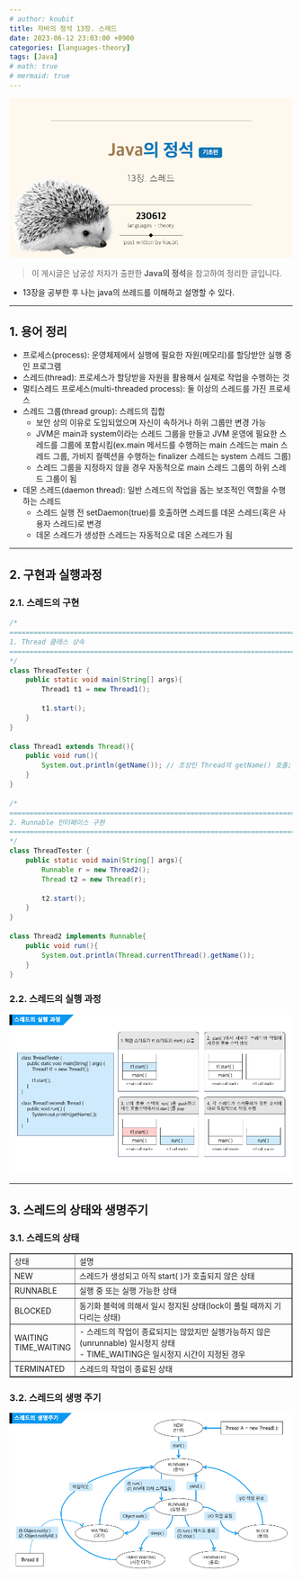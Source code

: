 ```yaml
---
# author: koubit
title: 자바의 정석 13장. 스레드
date: 2023-06-12 23:03:00 +0900
categories: [languages-theory]
tags: [Java]
# math: true
# mermaid: true
---
```


![슬라이드1](/assets/img/computer-science/languages/theory/20230612-slide1.png)

> 이 게시글은 남궁성 저자가 출판한 **Java의 정석**을 참고하여 정리한 글입니다.

* 13장을 공부한 후 나는 java의 쓰레드를 이해하고 설명할 수 있다.

* * *

## 1. 용어 정리
* 프로세스(process): 운영체제에서 실행에 필요한 자원(메모리)를 할당받안 실행 중인 프로그램
* 스레드(thread): 프로세스가 할당받을 자원을 활용해서 실제로 작업을 수행하는 것
* 멀티스레드 프로세스(multi-threaded process): 둘 이상의 스레드를 가진 프로세스 
* 스레드 그룹(thread group): 스레드의 집합
    * 보안 상의 이유로 도입되었으며 자신이 속하거나 하위 그룹만 변경 가능
    * JVM은 main과 system이라는 스레드 그룹을 만들고 JVM 운영에 필요한 스레드를 그룹에 포함시킴(ex.main 메서드를 수행하는 main 스레드는 main 스레드 그룹, 가비지 컬렉션을 수행하는 finalizer 스레드는 system 스레드 그룹)
    * 스레드 그룹을 지정하지 않을 경우 자동적으로 main 스레드 그룹의 하위 스레드 그룹이 됨
* 데몬 스레드(daemon thread): 일반 스레드의 작업을 돕는 보조적인 역할을 수행하는 스레드
    * 스레드 실행 전 setDaemon(true)를 호출하면 스레드를 데몬 스레드(혹은 사용자 스레드)로 변경
    * 데몬 스레드가 생성한 스레드는 자동적으로 데몬 스레드가 됨

* * *

## 2. 구현과 실행과정
### 2.1. 스레드의 구현
```java
/*
==========================================================================
1. Thread 클래스 상속
==========================================================================
*/
class ThreadTester {
	public static void main(String[] args){
    	Thread1 t1 = new Thread1();
        
        t1.start();
    }
}

class Thread1 extends Thread(){
	public void run(){
    	System.out.println(getName()); // 조상인 Thread의 getName() 호출;
    }
}

/*
==========================================================================
2. Runnable 인터페이스 구현
==========================================================================
*/
class ThreadTester {
	public static void main(String[] args){
    	Runnable r = new Thread2();
        Thread t2 = new Thread(r);
        
        t2.start();
    }
}

class Thread2 implements Runnable{
	public void run(){
    	System.out.println(Thread.currentThread().getName());
    }
}
```

### 2.2. 스레드의 실행 과정
![슬라이드2](/assets/img/computer-science/languages/theory/20230612-slide2.png)

* * *

## 3. 스레드의 상태와 생명주기
### 3.1. 스레드의 상태
<table style="border-collapse: collapse; width: 100%;" border="1" data-ke-align="alignLeft">
    <tbody>
        <tr>
            <td style="width: 19.5349%;">상태</td>
            <td style="width: 80.4651%;">설명</td>
        </tr>
        <tr>
            <td style="width: 19.5349%;">NEW</td>
            <td style="width: 80.4651%;">스레드가 생성되고 아직 start( )가 호출되지 않은 상태</td>
        </tr>
        <tr>
            <td style="width: 19.5349%;">RUNNABLE</td>
            <td style="width: 80.4651%;">실행 중 또는 실행 가능한 상태</td>
        </tr>
        <tr>
            <td style="width: 19.5349%;">BLOCKED</td>
            <td style="width: 80.4651%;">동기화 블럭에 의해서 일시 정지된 상태(lock이 풀릴 때까지 기다리는 상태)</td>
        </tr>
        <tr>
            <td style="width: 19.5349%;">WAITING<br />TIME_WAITING</td>
            <td style="width: 80.4651%;">- 스레드의 작업이 종료되지는 않았지만 실행가능하지 않은(unrunnable) 일시정지 상태<br />- TIME_WAITING은 일시정지
                시간이 지정된 경우</td>
        </tr>
        <tr>
            <td style="width: 19.5349%;">TERMINATED</td>
            <td style="width: 80.4651%;">스레드의 작업이 종료된 상태</td>
        </tr>
    </tbody>
</table>

### 3.2. 스레드의 생명 주기
![슬라이드3](/assets/img/computer-science/languages/theory/20230612-slide3.png)
